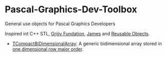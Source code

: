 # Pascal-Graphics-Dev-Toolbox
General use objects for Pascal Graphics Developers

Inspired int C++ STL, [Grijjy Fundation](https://github.com/grijjy/GrijjyFoundation), [James](https://github.com/mdbs99/james) and [Reusable Objects](https://github.com/nunopicado/Reusable-Objects).

- [TCompactBiDimensionalArray](./CompactBiDimensionalArray.pas): A generic bidimensional array stored in [one dimensional row major order](https://en.wikipedia.org/wiki/Row-_and_column-major_order).
